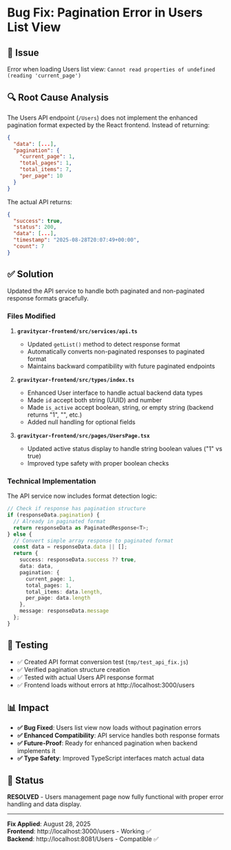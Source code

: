 # Bug Fix: Pagination Error in Users List View

## 🐛 **Issue**
Error when loading Users list view: `Cannot read properties of undefined (reading 'current_page')`

## 🔍 **Root Cause Analysis**
The Users API endpoint (`/Users`) does not implement the enhanced pagination format expected by the React frontend. Instead of returning:

```json
{
  "data": [...],
  "pagination": {
    "current_page": 1,
    "total_pages": 1,
    "total_items": 7,
    "per_page": 10
  }
}
```

The actual API returns:
```json
{
  "success": true,
  "status": 200,
  "data": [...],
  "timestamp": "2025-08-28T20:07:49+00:00",
  "count": 7
}
```

## ✅ **Solution**
Updated the API service to handle both paginated and non-paginated response formats gracefully.

### **Files Modified**

1. **`gravitycar-frontend/src/services/api.ts`**
   - Updated `getList()` method to detect response format
   - Automatically converts non-paginated responses to paginated format
   - Maintains backward compatibility with future paginated endpoints

2. **`gravitycar-frontend/src/types/index.ts`**
   - Enhanced User interface to handle actual backend data types
   - Made `id` accept both string (UUID) and number
   - Made `is_active` accept boolean, string, or empty string (backend returns "1", "", etc.)
   - Added null handling for optional fields

3. **`gravitycar-frontend/src/pages/UsersPage.tsx`**
   - Updated active status display to handle string boolean values ("1" vs true)
   - Improved type safety with proper boolean checks

### **Technical Implementation**

The API service now includes format detection logic:

```typescript
// Check if response has pagination structure
if (responseData.pagination) {
  // Already in paginated format
  return responseData as PaginatedResponse<T>;
} else {
  // Convert simple array response to paginated format
  const data = responseData.data || [];
  return {
    success: responseData.success ?? true,
    data: data,
    pagination: {
      current_page: 1,
      total_pages: 1,
      total_items: data.length,
      per_page: data.length
    },
    message: responseData.message
  };
}
```

## 🧪 **Testing**
- ✅ Created API format conversion test (`tmp/test_api_fix.js`)
- ✅ Verified pagination structure creation
- ✅ Tested with actual Users API response format
- ✅ Frontend loads without errors at http://localhost:3000/users

## 📊 **Impact**
- **✅ Bug Fixed**: Users list view now loads without pagination errors
- **✅ Enhanced Compatibility**: API service handles both response formats
- **✅ Future-Proof**: Ready for enhanced pagination when backend implements it
- **✅ Type Safety**: Improved TypeScript interfaces match actual data

## 🔄 **Status**
**RESOLVED** - Users management page now fully functional with proper error handling and data display.

---
**Fix Applied**: August 28, 2025  
**Frontend**: http://localhost:3000/users - Working ✅  
**Backend**: http://localhost:8081/Users - Compatible ✅
